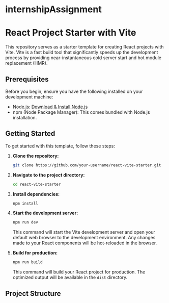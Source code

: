 # internshipAssignment


# React Project Starter with Vite

This repository serves as a starter template for creating React projects with Vite. Vite is a fast build tool that significantly speeds up the development process by providing near-instantaneous cold server start and hot module replacement (HMR).

## Prerequisites

Before you begin, ensure you have the following installed on your development machine:

- Node.js: [Download & Install Node.js](https://nodejs.org)
- npm (Node Package Manager): This comes bundled with Node.js installation.

## Getting Started

To get started with this template, follow these steps:

1. **Clone the repository:**

    ```bash
    git clone https://github.com/your-username/react-vite-starter.git
    ```

2. **Navigate to the project directory:**

    ```bash
    cd react-vite-starter
    ```

3. **Install dependencies:**

    ```bash
    npm install
    ```

4. **Start the development server:**

    ```bash
    npm run dev
    ```

    This command will start the Vite development server and open your default web browser to the development environment. Any changes made to your React components will be hot-reloaded in the browser.

5. **Build for production:**

    ```bash
    npm run build
    ```

    This command will build your React project for production. The optimized output will be available in the `dist` directory.

## Project Structure

